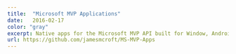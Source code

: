 ```yaml
---
title:  "Microsoft MVP Applications"
date:   2016-02-17
color: "gray"
excerpt: Native apps for the Microsoft MVP API built for Window, Android and iOS devices.
url: https://github.com/jamesmcroft/MS-MVP-Apps
---
```


